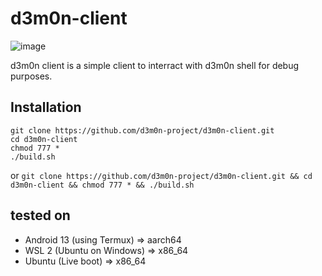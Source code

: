 # d3m0n-client
![image](https://github.com/d3m0n-project/d3m0n-client/assets/71982379/0faa22c0-74d8-4388-8b4e-f4ff8c04e6e6)



d3m0n client is a simple client to interract with d3m0n shell for debug purposes.

## Installation
```
git clone https://github.com/d3m0n-project/d3m0n-client.git
cd d3m0n-client
chmod 777 *
./build.sh
```
or
`git clone https://github.com/d3m0n-project/d3m0n-client.git && cd d3m0n-client && chmod 777 * && ./build.sh`

## tested on 
- Android 13 (using Termux) => aarch64
- WSL 2 (Ubuntu on Windows) => x86_64
- Ubuntu (Live boot)        => x86_64
          
